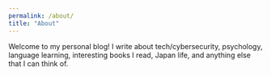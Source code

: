 ```yaml
---
permalink: /about/
title: "About"
---
```


Welcome to my personal blog! I write about tech/cybersecurity, psychology, language learning, interesting books I read, Japan life, and anything else that I can think of.
